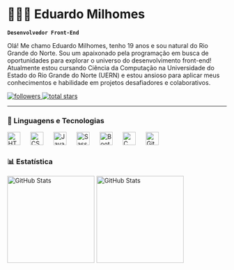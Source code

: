 # 👨🏻‍💻 Eduardo Milhomes

**`Desenvolvedor Front-End`**

Olá! Me chamo Eduardo Milhomes, tenho 19 anos e sou natural do Rio Grande do Norte. Sou um apaixonado pela programação em busca de oportunidades para explorar o universo do desenvolvimento front-end! Atualmente estou cursando Ciência da Computação na Universidade do Estado do Rio Grande do Norte (UERN) e estou ansioso para aplicar meus conhecimentos e habilidade em projetos desafiadores e colaborativos.

<p align="left">
    <a href="https://github.com/milhomess?tab=followers">
        <img 
            alt="followers" 
            title="Follow me on Github" 
            src="https://custom-icon-badges.demolab.com/github/followers/milhomess?color=236ad3&labelColor=1155ba&style=for-the-badge&logo=github&label=Follow&logoColor=white"
        />
    </a>
    <a href="https://github.com/milhomess?tab=repositories&sort=stargazers">
        <img 
            alt="total stars" 
            title="Total stars on GitHub" 
            src="https://custom-icon-badges.demolab.com/github/stars/milhomess?color=55960c&style=for-the-badge&labelColor=488207&logo=star&label=Star"/>
    </a>
</p>

---

### 🤖 Linguagens e Tecnologias

<img 
    align="left"
    alt="HTML"
    title="HTML"
    width="30px;"
    style="padding-right:20px;"
    src="https://cdn.jsdelivr.net/gh/devicons/devicon@latest/icons/html5/html5-original.svg" 
/>

<img 
    align="left"
    alt="CSS"
    title="CSS"
    width="30px;"
    style="padding-right:20px;"
    src="https://cdn.jsdelivr.net/gh/devicons/devicon@latest/icons/css3/css3-original.svg"
/>

<img 
    align="left"
    alt="JavaScript"
    title="JavaScript"
    width="30px;"
    style="padding-right:20px;"
    src="https://cdn.jsdelivr.net/gh/devicons/devicon@latest/icons/javascript/javascript-original.svg"
/>

<img 
    align="left"
    alt="Sass"
    title="Sass"
    width="30px;"
    style="padding-right:20px;"
    src="https://cdn.jsdelivr.net/gh/devicons/devicon@latest/icons/sass/sass-original.svg"
/>

<img 
    align="left"
    alt="Bootstrap"
    title="Bootstrap"
    width="30px;"
    style="padding-right:20px;"
    src="https://cdn.jsdelivr.net/gh/devicons/devicon@latest/icons/bootstrap/bootstrap-original.svg"
/>

<img 
    align="left"
    alt="C"
    title="C"
    width="30px;"
    style="padding-right:20px;"
    src="https://cdn.jsdelivr.net/gh/devicons/devicon@latest/icons/c/c-original.svg"
/>

<img 
    align="left"
    alt="Git"
    title="Git"
    width="30px;"
    style="padding-right:20px;"
    src="https://cdn.jsdelivr.net/gh/devicons/devicon@latest/icons/git/git-original.svg"
/>

<br>
<br>

### 📊 Estatística

<img 
    align="left"
    alt="GitHub Stats"
    height="200"
    style="padding-right:2px;"
    src="https://github-readme-stats.vercel.app/api?username=milhomess&show_icons=true&theme=tokyonight&include_all_commits=true"
/>

<img 
    align="left"
    alt="GitHub Stats"
    height="200"
    src="https://github-readme-stats.vercel.app/api/top-langs/?username=milhomess&theme=tokyonight&custom_title=Tecnologias"
/>

